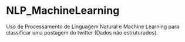 # NLP_MachineLearning
Uso de Processamento de Linguagem Natural e Machine Learning para classificar uma postagem do twitter (Dados não estruturados).
